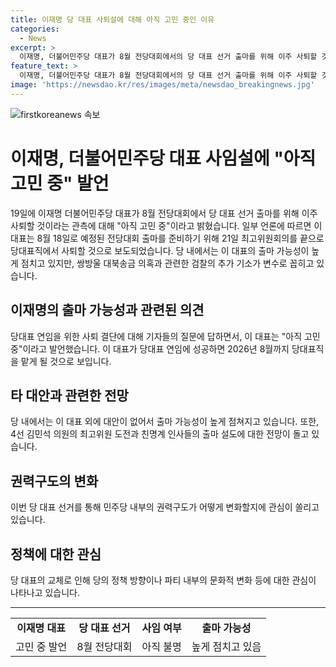 ```yaml
---
title: 이재명 당 대표 사퇴설에 대해 아직 고민 중인 이유
categories:
  - News
excerpt: >
  이재명, 더불어민주당 대표가 8월 전당대회에서의 당 대표 선거 출마를 위해 이주 사퇴할 것이라는 관측에 대해 아직 고민 중이라고 답했다. 일부 언론은 이 대표가 8월 18일 예정된 전당대회 출마를 준비하기 위해 21일 최고위원회의를 끝으로 당대표직에서 사퇴할 것으로 보도하고 있다. 당 내에서는 이 대표의 출마 가능성을 높게 점치고 있으며, 대표가 연임에 성공할 경우 2026년 8월까지 당대표직을 맡게 된다.
feature_text: >
  이재명, 더불어민주당 대표가 8월 전당대회에서의 당 대표 선거 출마를 위해 이주 사퇴할 것이라는 관측에 대해 아직 고민 중이라고 답했다. 일부 언론은 이 대표가 8월 18일 예정된 전당대회 출마를 준비하기 위해 21일 최고위원회의를 끝으로 당대표직에서 사퇴할 것으로 보도하고 있다. 당 내에서는 이 대표의 출마 가능성을 높게 점치고 있으며, 대표가 연임에 성공할 경우 2026년 8월까지 당대표직을 맡게 된다.
image: 'https://newsdao.kr/res/images/meta/newsdao_breakingnews.jpg'
---
```


<p><img src="https://newsdao.kr/res/images/meta/newsdao_breakingnews.jpg" alt="firstkoreanews 속보" /></p>

<h1>이재명, 더불어민주당 대표 사임설에 "아직 고민 중" 발언</h1>

<p data-ke-size="size16">19일에 이재명 더불어민주당 대표가 8월 전당대회에서 당 대표 선거 출마를 위해 이주 사퇴할 것이라는 관측에 대해 "아직 고민 중"이라고 밝혔습니다. 일부 언론에 따르면 이 대표는 8월 18일로 예정된 전당대회 출마를 준비하기 위해 21일 최고위원회의를 끝으로 당대표직에서 사퇴할 것으로 보도되었습니다. 당 내에서는 이 대표의 출마 가능성이 높게 점치고 있지만, 쌍방울 대북송금 의혹과 관련한 검찰의 추가 기소가 변수로 꼽히고 있습니다.</p>

<h2 data-ke-size="size26">이재명의 출마 가능성과 관련된 의견</h2>

<p data-ke-size="size16">당대표 연임을 위한 사퇴 결단에 대해 기자들의 질문에 답하면서, 이 대표는 "아직 고민 중"이라고 발언했습니다. 이 대표가 당대표 연임에 성공하면 2026년 8월까지 당대표직을 맡게 될 것으로 보입니다.</p>

<h2 data-ke-size="size26">타 대안과 관련한 전망</h2>

<p data-ke-size="size16">당 내에서는 이 대표 외에 대안이 없어서 출마 가능성이 높게 점쳐지고 있습니다. 또한, 4선 김민석 의원의 최고위원 도전과 친명계 인사들의 출마 설도에 대한 전망이 돌고 있습니다.</p>

<h2 data-ke-size="size26">권력구도의 변화</h2>

<p data-ke-size="size16">이번 당 대표 선거를 통해 민주당 내부의 권력구도가 어떻게 변화할지에 관심이 쏠리고 있습니다.</p>

<h2 data-ke-size="size26">정책에 대한 관심</h2>

<p data-ke-size="size16">당 대표의 교체로 인해 당의 정책 방향이나 파티 내부의 문화적 변화 등에 대한 관심이 나타나고 있습니다.</p>

<hr>

<table>
  <tbody>
    <tr>
      <td style="text-align: center; height: 17px;"><b>이재명 대표</b></td>
      <td style="text-align: center; height: 17px;"><b>당 대표 선거</b></td>
      <td style="text-align: center; height: 17px;"><b>사임 여부</b></td>
      <td style="text-align: center; height: 17px;"><b>출마 가능성</b></td>
    </tr>
    <tr>
      <td style="text-align: center;">고민 중 발언</td>
      <td style="text-align: center;">8월 전당대회</td>
      <td style="text-align: center;">아직 불명</td>
      <td style="text-align: center;">높게 점치고 있음</td>
    </tr>
  </tbody>
</table>

